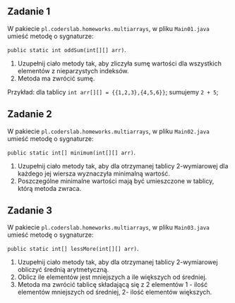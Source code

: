 ## Zadanie 1

W pakiecie `pl.coderslab.homeworks.multiarrays`, w pliku `Main01.java` umieść metodę o sygnaturze:
 
 `public static int oddSum(int[][] arr)`.
 
1. Uzupełnij ciało metody tak, aby zliczyła sumę wartości dla wszystkich elementów z nieparzystych indeksów.
2. Metoda ma zwrócić sumę.

Przykład: dla tablicy `int arr[][] = {{1,2,3},{4,5,6}}`; sumujemy `2 + 5`;


## Zadanie 2

W pakiecie `pl.coderslab.homeworks.multiarrays`, w pliku `Main02.java` umieść metodę o sygnaturze:
 
 `public static int[] minimum(int[][] arr)`.
 
1. Uzupełnij ciało metody tak, aby dla otrzymanej tablicy 2-wymiarowej dla każdego jej wiersza wyznaczyła minimalną wartość.
2. Poszczególne minimalne wartości mają być umieszczone w tablicy, którą metoda zwraca.


## Zadanie 3

W pakiecie `pl.coderslab.homeworks.multiarrays`, w pliku `Main03.java` umieść metodę o sygnaturze:
 
 `public static int[] lessMore(int[][] arr)`.
 
1. Uzupełnij ciało metody tak, aby dla otrzymanej tablicy 2-wymiarowej obliczyć średnią arytmetyczną.
2. Oblicz ile elementów jest mniejszych a ile większych od średniej.
3. Metoda ma zwrócić tablicę składającą się z 2 elementów 1 - ilość elementów mniejszych od średniej, 2- ilość elementów większych.

